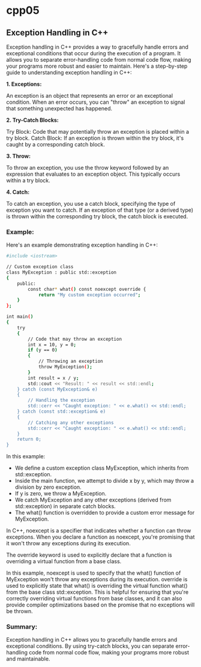 # cpp05
## Exception Handling in C++
Exception handling in C++ provides a way to gracefully handle errors and exceptional conditions that occur during the execution of a program. It allows you to separate error-handling code from normal code flow, making your programs more robust and easier to maintain. Here's a step-by-step guide to understanding exception handling in C++:

**1. Exceptions:**

An exception is an object that represents an error or an exceptional condition. When an error occurs, you can "throw" an exception to signal that something unexpected has happened.

**2. Try-Catch Blocks:**

Try Block: Code that may potentially throw an exception is placed within a try block.
Catch Block: If an exception is thrown within the try block, it's caught by a corresponding catch block.


**3. Throw:**

To throw an exception, you use the throw keyword followed by an expression that evaluates to an exception object. This typically occurs within a try block.

**4. Catch:**

To catch an exception, you use a catch block, specifying the type of exception you want to catch. If an exception of that type (or a derived type) is thrown within the corresponding try block, the catch block is executed.
### Example:
Here's an example demonstrating exception handling in C++:
```bash
#include <iostream>

// Custom exception class
class MyException : public std::exception 
{
    public:
        const char* what() const noexcept override {
            return "My custom exception occurred";
    }   
};

int main() 
{
    try 
    {
        // Code that may throw an exception
        int x = 10, y = 0;
        if (y == 0) 
        {
            // Throwing an exception
            throw MyException();
        }
        int result = x / y;
        std::cout << "Result: " << result << std::endl;
    } catch (const MyException& e) 
    {
        // Handling the exception
        std::cerr << "Caught exception: " << e.what() << std::endl;
    } catch (const std::exception& e) 
    {
        // Catching any other exceptions
        std::cerr << "Caught exception: " << e.what() << std::endl;
    }
    return 0;
}

```

In this example:

- We define a custom exception class MyException, which inherits from std::exception.
- Inside the main function, we attempt to divide x by y, which may throw a division by zero exception.
- If y is zero, we throw a MyException.
- We catch MyException and any other exceptions (derived from std::exception) in separate catch blocks.
- The what() function is overridden to provide a custom error message for MyException.

In C++, noexcept is a specifier that indicates whether a function can throw exceptions. When you declare a function as noexcept, you're promising that it won't throw any exceptions during its execution.

The override keyword is used to explicitly declare that a function is overriding a virtual function from a base class.

In this example, noexcept is used to specify that the what() function of MyException won't throw any exceptions during its execution. override is used to explicitly state that what() is overriding the virtual function what() from the base class std::exception. This is helpful for ensuring that you're correctly overriding virtual functions from base classes, and it can also provide compiler optimizations based on the promise that no exceptions will be thrown.

### Summary:
Exception handling in C++ allows you to gracefully handle errors and exceptional conditions. By using try-catch blocks, you can separate error-handling code from normal code flow, making your programs more robust and maintainable.


